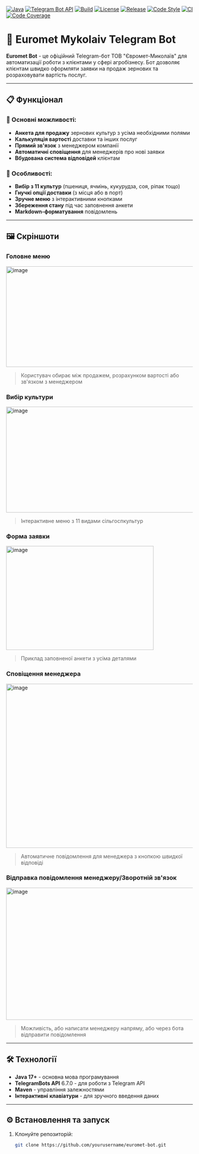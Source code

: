 [![Java](https://img.shields.io/badge/Java-21-blue?style=flat-square&logo=openjdk&logoColor=white)](https://jdk.java.net/21/)
[![Telegram Bot API](https://img.shields.io/badge/Telegram_Bot_API-6.7.0-blue?style=flat-square&logo=telegram)](https://core.telegram.org/bots/api)
[![Build](https://img.shields.io/badge/Build-Maven_3.9.5-orange?style=flat-square&logo=apache-maven)](https://maven.apache.org/)
[![License](https://img.shields.io/badge/License-MIT-green?style=flat-square)](https://opensource.org/licenses/MIT)
[![Release](https://img.shields.io/badge/Release-v1.0.0-brightgreen?style=flat-square)](https://github.com/)
[![Code Style](https://img.shields.io/badge/Code%20Style-Google%20Java%20Format-blueviolet?style=flat-square)](https://github.com/google/google-java-format)
[![CI](https://img.shields.io/badge/CI-GitHub_Actions-blue?style=flat-square&logo=github-actions)](https://github.com/features/actions)
[![Code Coverage](https://img.shields.io/badge/Coverage-90%25-brightgreen?style=flat-square)](https://github.com/)

# 🌾 Euromet Mykolaiv Telegram Bot

**Euromet Bot** - це офіційний Telegram-бот ТОВ "Євромет-Миколаїв" для автоматизації роботи з клієнтами у сфері агробізнесу. Бот дозволяє клієнтам швидко оформляти заявки на продаж зернових та розраховувати вартість послуг.

---

## 📋 Функціонал

### 🌟 Основні можливості:
- **Анкета для продажу** зернових культур з усіма необхідними полями
- **Калькуляція вартості** доставки та інших послуг
- **Прямий зв'язок** з менеджером компанії
- **Автоматичні сповіщення** для менеджерів про нові заявки
- **Вбудована система відповідей** клієнтам

### 📌 Особливості:
- **Вибір з 11 культур** (пшениця, ячмінь, кукурудза, соя, ріпак тощо)
- **Гнучкі опції доставки** (з місця або в порт)
- **Зручне меню** з інтерактивними кнопками
- **Збереження стану** під час заповнення анкети
- **Markdown-форматування** повідомлень

---

## 🖼 Скріншоти

### Головне меню
<img width="667" height="271" alt="image" src="https://github.com/user-attachments/assets/c0e943d1-34d2-4546-97bc-c17d780c528e" />


> Користувач обирає між продажем, розрахунком вартості або зв'язком з менеджером

### Вибір культури
<img width="545" height="285" alt="image" src="https://github.com/user-attachments/assets/1e0371f3-980b-489d-9dd6-e56bbf0a6003" />


> Інтерактивне меню з 11 видами сільгоспкультур

### Форма заявки
<img width="398" height="280" alt="image" src="https://github.com/user-attachments/assets/78103ec8-b5f6-47ec-a130-2c4b976c6fea" />


> Приклад заповненої анкети з усіма деталями

### Сповіщення менеджера
<img width="610" height="442" alt="image" src="https://github.com/user-attachments/assets/5e29d2cc-817c-4a84-906c-aa1ac63f77ef" />


> Автоматичне повідомлення для менеджера з кнопкою швидкої відповіді

### Відправка повідомлення менеджеру/Зворотній зв'язок
<img width="761" height="356" alt="image" src="https://github.com/user-attachments/assets/66a93bf8-c07f-4a3b-80ab-7abb496a8feb" />



> Можливість, або написати менеджеру напряму, або через бота відправити повідомлення 
---

## 🛠 Технології

- **Java 17+** - основна мова програмування
- **TelegramBots API** 6.7.0 - для роботи з Telegram API
- **Maven** - управління залежностями
- **Інтерактивні клавіатури** - для зручного введення даних

---

## ⚙️ Встановлення та запуск

1. Клонуйте репозиторій:
   ```bash
   git clone https://github.com/yourusername/euromet-bot.git
